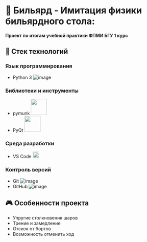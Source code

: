 # 🎱 Бильярд - Имитация физики бильярдного стола:
**Проект по итогам учебной практики ФПМИ БГУ 1 курс**
## 🧰 Стек технологий

### Язык программирования
- Python 3 ![image](https://github.com/user-attachments/assets/f7cb95ba-eaa1-4365-87e4-12b555bb4dbf)

### Библиотеки и инструменты
- pymunk <img src="https://www.pymunk.org/en/latest/_static/pymunk_logo_sphinx.png" width="50">
- PyQt <img src="https://www.pythonguis.com/static/images/libraries/pyqt6.png" width="50">

### Среда разработки
- VS Code <img src="https://upload.wikimedia.org/wikipedia/commons/thumb/9/9a/Visual_Studio_Code_1.35_icon.svg/1200px-Visual_Studio_Code_1.35_icon.svg.png" width=20>

### Контроль версий
- Git ![image](https://github.com/user-attachments/assets/d5437cd6-244c-468e-b013-26efa7759dec)
- GitHub ![image](https://github.com/user-attachments/assets/ecd7f24e-c47b-464e-8027-83c7ecf94b60)

## 🎮 Особенности проекта

- Упругие столкновения шаров
- Трение и замедление
- Отскок от бортов
- Возможность отменить ход

